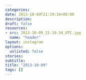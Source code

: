 ```yaml
---
categories:
date: 2013-10-09T21:19:34+00:00
description:
draft: false
resources:
- src: 2013-10-09_21-19-34_UTC.jpg
  name: "header"
layout: instagram
options:
  unlisted: false
stories:
subtitle:
title: "2013-10-09"
tags: []
---
```


 
